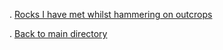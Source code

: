 . [Rocks I have met whilst hammering on outcrops](http://zaknbur.github.io/cv-jobs/cv-job-map-1.html)


. [Back to main directory](https://github.com/zaknbur/zaknbur.github.io/tree/master) 

